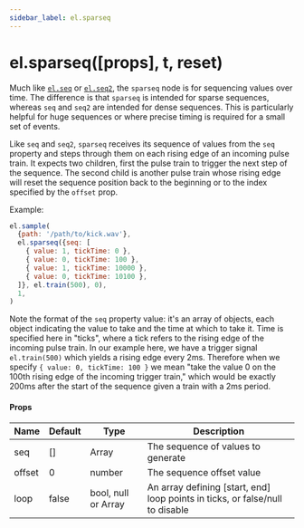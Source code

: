 ```yaml
---
sidebar_label: el.sparseq
---
```


# el.sparseq([props], t, reset)

Much like [`el.seq`](./seq.md) or [`el.seq2`](./seq2.md), the `sparseq` node is for
sequencing values over time. The difference is that `sparseq` is intended for sparse
sequences, whereas `seq` and `seq2` are intended for dense sequences. This is particularly
helpful for huge sequences or where precise timing is required for a small set of events.

Like `seq` and `seq2`, `sparseq` receives its sequence of values from the `seq` property
and steps through them on each rising edge of an incoming pulse train. It expects two children, first
the pulse train to trigger the next step of the sequence. The second child is another pulse train whose rising
edge will reset the sequence position back to the beginning or to the index specified by the `offset` prop.

Example:
```js
el.sample(
  {path: '/path/to/kick.wav'},
  el.sparseq({seq: [
    { value: 1, tickTime: 0 },
    { value: 0, tickTime: 100 },
    { value: 1, tickTime: 10000 },
    { value: 0, tickTime: 10100 },
  ]}, el.train(500), 0),
  1,
)
```

Note the format of the `seq` property value: it's an array of objects, each object indicating the
value to take and the time at which to take it. Time is specified here in "ticks", where a tick refers
to the rising edge of the incoming pulse train. In our example here, we have a trigger signal `el.train(500)`
which yields a rising edge every 2ms. Therefore when we specify `{ value: 0, tickTime: 100 }` we mean "take
the value 0 on the 100th rising edge of the incoming trigger train," which would be exactly 200ms after the
start of the sequence given a train with a 2ms period.

#### Props

| Name     | Default  | Type                | Description                                                                   |
| -------- | -------- | ------------------- | ----------------------------------------------------------------------------- |
| seq      | []       | Array               | The sequence of values to generate                                            |
| offset   | 0        | number              | The sequence offset value                                                     |
| loop     | false    | bool, null or Array | An array defining [start, end] loop points in ticks, or false/null to disable |

